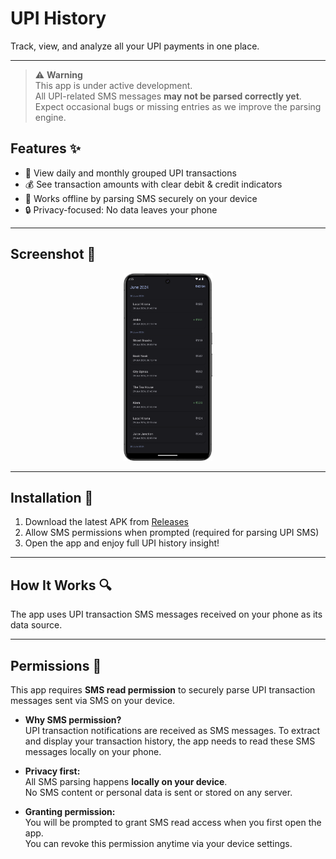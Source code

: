 # UPI History

Track, view, and analyze all your UPI payments in one place.

---
> ⚠️ **Warning**  
> This app is under active development.  
> All UPI-related SMS messages **may not be parsed correctly yet**.  
> Expect occasional bugs or missing entries as we improve the parsing engine.

## Features ✨

- 📅 View daily and monthly grouped UPI transactions  
- 💰 See transaction amounts with clear debit & credit indicators  
- 📲 Works offline by parsing SMS securely on your device  
- 🔒 Privacy-focused: No data leaves your phone  

---

## Screenshot 📸

<p align="center">
  <img src="screenshots/upi-history-screenshot.png" alt="Transaction List" height="300" />
</p>

---

## Installation 🚀

1. Download the latest APK from [Releases](https://github.com/mhdsbq/UpiHistory/releases)  
2. Allow SMS permissions when prompted (required for parsing UPI SMS)  
3. Open the app and enjoy full UPI history insight!  

---

## How It Works 🔍

The app uses UPI transaction SMS messages received on your phone as its data source.

---

## Permissions 🔐

This app requires **SMS read permission** to securely parse UPI transaction messages sent via SMS on your device.

- **Why SMS permission?**  
  UPI transaction notifications are received as SMS messages. To extract and display your transaction history, the app needs to read these SMS messages locally on your phone.

- **Privacy first:**  
  All SMS parsing happens **locally on your device**.  
  No SMS content or personal data is sent or stored on any server.

- **Granting permission:**  
  You will be prompted to grant SMS read access when you first open the app.  
  You can revoke this permission anytime via your device settings.